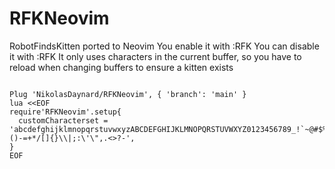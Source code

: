 # RFKNeovim
RobotFindsKitten ported to Neovim
You enable it with :RFK
You can disable it with :RFK
It only uses characters in the current buffer, so you have to reload when changing buffers to ensure a kitten exists

```vim

Plug 'NikolasDaynard/RFKNeovim', { 'branch': 'main' }
lua <<EOF
require'RFKNeovim'.setup{
  customCharacterset = 'abcdefghijklmnopqrstuvwxyzABCDEFGHIJKLMNOPQRSTUVWXYZ0123456789_!`~@#$%^&*()-=+*/[]{}\\|;:\'\",.<>?-',
}
EOF
```


